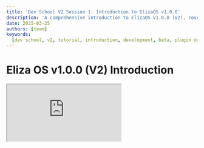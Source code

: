 ```yaml
---
title: 'Dev School V2 Session 1: Introduction to ElizaOS v1.0.0'
description: 'A comprehensive introduction to ElizaOS v1.0.0 (V2), covering basic usage, project creation, plugin development, and codebase contribution.'
date: 2025-03-25
authors: [team]
keywords:
  [dev school, v2, tutorial, introduction, development, beta, plugin development, project creation]
---
```


# Eliza OS v1.0.0 (V2) Introduction

<div className="responsive-iframe">
  <iframe
    src="https://www.youtube.com/embed/ArptLpQiKfI"
    title="YouTube video player"
    allow="accelerometer; autoplay; clipboard-write; encrypted-media; gyroscope; picture-in-picture"
    allowFullScreen
  />
</div>

- Date: 2025-03-25
- YouTube Link: https://www.youtube.com/watch?v=ArptLpQiKfI

## Overview

[2:10-45:18] The presentation introduces Eliza OS v1.0.0 (also referred to as V2), which represents a complete overhaul of the system compared to the previous version. The speaker explains that the previous version was essentially a research project that tested hypotheses, while this new version addresses many missing pieces and improves the overall developer and user experience.

## Four User Perspectives Covered

[56:18-121:98] The presentation covers four different perspectives for using Eliza OS:

1. Basic user who wants to use an agent without programming
2. Plugin developer updating from previous version
3. Advanced user building custom projects
4. Contributor who wants to improve the Eliza OS codebase

## Getting Started with Basic Usage

[247:12-359:82] The simplest way to get started is using the CLI:

- Command: `npx elizos-cli start`
- This starts the system and launches a dashboard where users can create and interact with agents
- Creating a new agent is done through a simple interface where you can define personality, interests, and tone

## Creating Projects

[599:54-702:92] For those wanting to build applications or customized agents:

- Command: `npm create eliza`
- Choose between PG Light (local) or Postgres database
- Creates a project structure with source files, data folder, and test plugin
- Character files are now TypeScript instead of JSON for better error handling and dynamic loading

## Plugin Development

[1078:32-1130:48] For plugin developers:

- Same initial command: `npm create eliza`
- Select "plugin" instead of "project"
- Creates a plugin structure with actions, providers, and services
- Plugins can be published to the registry with `npx elizos publish`

## Contributing to the Codebase

[1286:66-1353:00] For contributors:

- Clone the repository: `git clone https://github.com/eliza-/eliza`
- Checkout the main branch: `git checkout main`
- Use `bun install` instead of npm install for workspace management
- Codebase organized into sections: app, CLI, client, core, etc.

## New Technical Features

[2104:52-2263:70] Key technical improvements include:

- Dynamic runtime provider system (replacing the hardcoded approach)
- Multi-action decision-making (agents can perform sequences of actions)
- Simplified API with most functionality accessible through the runtime
- All model services moved to plugins for greater flexibility
- New entity system replacing the previous accounts system

## Upcoming Features

[364:42-380:96] Features coming soon include:

- Multi-agent chat rooms
- Support for all models from the previous version
- Downloadable desktop application
- MCP (presumably Model Control Protocol) support in next two weeks

The presentation emphasizes that this is a beta release with some bugs still being addressed, but the team wanted to get the new version into users' hands as quickly as possible.
